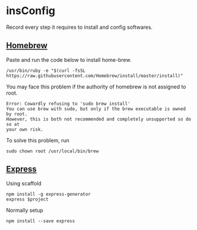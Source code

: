 # insConfig
Record every step it requires to install and config softwares.

## [Homebrew](http://brew.sh/)

Paste and run the code below to install home-brew.

```shell
/usr/bin/ruby -e "$(curl -fsSL https://raw.githubusercontent.com/Homebrew/install/master/install)"
```

You may face this problem if the authority of homebrew is not assigned to root.

```shell
Error: Cowardly refusing to 'sudo brew install'
You can use brew with sudo, but only if the brew executable is owned by root.
However, this is both not recommended and completely unsupported so do so at
your own risk.
```

To solve this problem, run

```shell
sudo chown root /usr/local/bin/brew
```

## [Express](https://expressjs.com)

Using scaffold

```shell
npm install -g express-generator
express $project
```

Normally setup

```shell
npm install --save express
```

